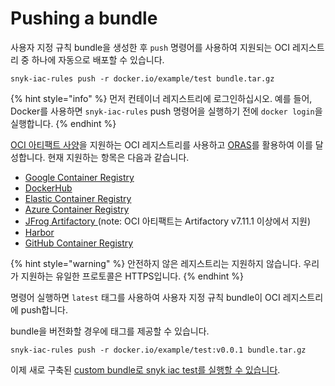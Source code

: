 # Pushing a bundle

사용자 지정 규칙 bundle을 생성한 후 `push` 명령어를 사용하여 지원되는 OCI 레지스트리 중 하나에 자동으로 배포할 수 있습니다.

```
snyk-iac-rules push -r docker.io/example/test bundle.tar.gz
```

{% hint style="info" %}
먼저 컨테이너 레지스트리에 로그인하십시오. 예를 들어, Docker를 사용하면 `snyk-iac-rules` push 명령어을 실행하기 전에 `docker login`을 실행합니다.
{% endhint %}

[OCI 아티팩트 사양](https://github.com/opencontainers/artifacts)을 지원하는 OCI 레지스트리를 사용하고 [ORAS](https://github.com/oras-project/oras)를 활용하여 이를 달성합니다. 현재 지원하는 항목은 다음과 같습니다.

* [Google Container Registry](https://cloud.google.com/container-registry)
* [DockerHub](https://hub.docker.com)
* [Elastic Container Registry](https://aws.amazon.com/ecr/)
* [Azure Container Registry](https://azure.microsoft.com/en-us/services/container-registry/)
* [JFrog Artifactory ](https://www.jfrog.com/confluence/display/JFROG/Docker+Registry)(note: OCI 아티팩트는 Artifactory v7.11.1 이상에서 지원)
* [Harbor](https://goharbor.io)
* [GitHub Container Registry](https://docs.github.com/en/packages/working-with-a-github-packages-registry/working-with-the-container-registry)

{% hint style="warning" %}
안전하지 않은 레지스트리는 지원하지 않습니다. 우리가 지원하는 유일한 프로토콜은 HTTPS입니다.
{% endhint %}

명령어 실행하면 `latest` 태그를 사용하여 사용자 지정 규칙 bundle이 OCI 레지스트리에 push합니다.

bundle을 버전화할 경우에 태그를 제공할 수 있습니다.

```
snyk-iac-rules push -r docker.io/example/test:v0.0.1 bundle.tar.gz
```

이제 새로 구축된 [custom bundle로 snyk iac test를 실행할 수 있습니다](../use-iac-custom-rules-with-cli/).
